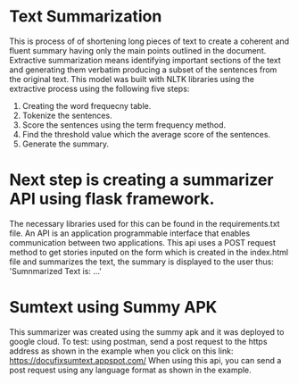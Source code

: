 # Text Summarization
This is process of of shortening long pieces of text to create a coherent and fluent summary having only the main points outlined in the document.
Extractive summarization means identifying important sections of the text and generating them verbatim producing a subset of the sentences from the original text.
This model was built with NLTK libraries using the extractive process using the following five steps:
1. Creating the word frequecny table.
2. Tokenize the sentences.
3. Score the sentences using the term frequency method.
4. Find the threshold value which the average score of the sentences.
5. Generate the summary.

# Next step is creating a summarizer API using flask framework.
The necessary libraries used for this can be found in the requirements.txt file.
An API is an application programmable interface that enables communication between two applications.
This api uses a POST request method to get stories inputed on the form which is created in the index.html file and summarizes the text, the summary is displayed to the user thus: 'Sumnmarized Text is: ...'
# Sumtext using Summy APK
This summarizer was created using the summy apk and it was deployed to google cloud.
To test: using postman, send a post request  to the https address as shown in the example when you click on this link: https://docufixsumtext.appspot.com/
When using this api, you can send a post request using any language format as shown in the example.

